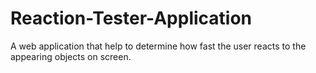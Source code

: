 # Reaction-Tester-Application
A web application that help to determine how fast the user reacts to the appearing objects on screen.
